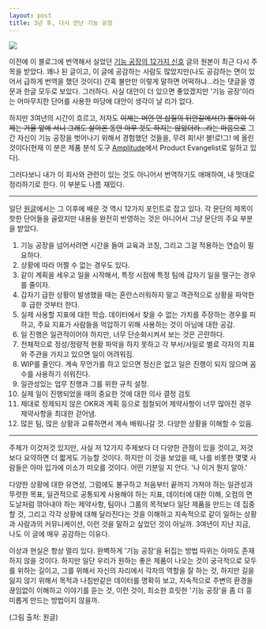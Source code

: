 ```yaml
---
layout: post
title: 3년 후, 다시 만난 기능 공장
---
```


![](https://images.ctfassets.net/vrkkgjbn4fsk/mC9HqgYwZmwaoivoarET2/241c36abb6dd938dafdc75eb8eb20a93/1_8BvCldlQu1m1LeriLsBcpA_2x__1_.jpeg?q=90&w=2336)


이전에 이 블로그에 번역해서 실었던 [기능 공장의 12가지 신호](https://cojette.github.io/featurefactory/) 글의 원본이 최근 다시 주목을 받았다. 꽤나 된 글이고, 이 글에 공감하는 사람도 많았지만(나도 공감하는 면이 있어서 급하게 번역을 했던 것이다) 간혹 불만만 이렇게 말하면 어떡하냐...라는 댓글을 영문과 한글 모두로 보았다. 그러하다. 사실 대안이 더 있으면 좋았겠지만 '기능 공장'이라는 어마무지한 단어를 사용한 마당에 대안이 생각이 날 리가 없다.


하지만 3여년의 시간이 흐르고, 저자도 ~~이제는 머언 먼 삽질의 뒤안길에서(?) 돌아와 이제는 거울 앞에 서니 그래도 살아온 동안 아무 것도 하지는 않았더라...라는 마음으로~~ 그간 자신이 기능 공장을 벗어나기 위해서 경험했던 것들을, 무려 회!사! 블!로!그! 에 올린 것이다(현재 이 분은 제품 분석 도구 [Amplitude](https://amplitude.com/)에서 Product Evangelist로 일하고 있다). 


그러다보니 내가 이 회사와 관련이 있는 것도 아니어서 번역하기도 애매하여, 내 멋대로 정리하기로 한다. 이 부분도 나름 재밌다. 

---

일단 [원글](https://amplitude.com/blog/12-signs-youre-working-in-a-feature-factory-3-years-later)에서는 그 이후에 배운 것 역시 12가지 포인트로 잡고 있다. 각 문단의 제목이 핫한 단어들을 골랐지만 내용을 완전히 반영하는 것은 아니어서 그냥 문단의 주요 부분을 받았다. 

1. 기능 공장을 넘어서려면 시간을 들여 교육과 코칭, 그리고 그걸 적용하는 연습이 필요하다. 
2. 상황에 따라 어쩔 수 없는 경우도 있다. 
3. 같이 계획을 세우고 일을 시작해서, 특정 시점에 특정 팀에 갑자기 일을 떨구는 경우를 줄이자. 
4. 갑자기 급한 상황이 발생했을 때는 혼란스러워하지 말고 객관적으로 상황을 파악한 후 급한 것부터 한다. 
5. 실제 사용할 지표에 대한 학습. 데이터에서 찾을 수 없는 가치를 주장하는 경우를 피하고, 주요 지표가 사람들을 억압하기 위해 사용하는 것이 아님에 대한 공감.
6. 일 진행은 일관적이어야 하지만, 너무 단순화시켜서 보는 것은 곤란하다. 
7. 전체적으로 정성/정량적 현황 파악을 하지 못하고 각 부서/사일로 별로 각자의 지표와 주관을 가지고 있으면 일이 어려워짐.
8. WIP를 줄인다. 계속 무언가를 하고 있으면 정신은 없고 일은 진행이 되지 않으며 꼼수를 사용하기 쉬워진다. 
9. 일관성있는 업무 진행과 그를 위한 규칙 설정.
10. 실제 일이 진행되었을 때의 중요한 것에 대한 의사 결정 검토
11. 제대로 정제되지 않은 OKR과 계획 등으로 점철되어 제약사항이 너무 많아진 경우 제약사항을 최대한 걷어냄.
12. 많은 팀, 많은 상황과 교류하면서 계속 배워나갈 것. 다양한 상황을 이해할 수 있음.

---

주제가 이것저것 있지만, 사실 저 12가지 주제보다 더 다양한 관점이 있을 것이고, 저것보다 요약하면 더 짧게도 가능할 것이다. 하지만 이 것을 보았을 때, 나를 비롯한 몇몇 사람들은 아마 입가에 미소가 떠오를 것이다. 어떤 기분일 지 안다. '나 이거 뭔지 알아.'


다양한 상황에 대한 유연성, 그럼에도 불구하고 처음부터 끝까지 가져야 하는 일관성과 뚜렷한 목표, 일관적으로 공통되게 사용해야 하는  지표, 데이터에 대한 이해, 오컴의 면도날처럼 깎아내야 하는 제약사항, 팀이나 그룹의 목적보다 일단 제품을 만드는 데 집중할 것, 그리고 각각 상황에 대해 달라진다는 것을 이해하고 지속적으로 같이 일하는 상황과 사람과의 커뮤니케이션, 이런 것을 말하고 싶었던 것이 아닐까. 3여년이 지난 지금, 나도 이 글에 매우 공감하는 이유다. 


이상과 현실은 항상 멀리 있다. 완벽하게 '기능 공장'을 뒤집는 방법 따위는 아마도 존재하지 않을 것이다. 하지만 일단 우리가 원하는 좋은 제품이 나오는 것이 궁극적으로 모두를 위하는 길이고, 그를 위해서 자신의 자리에서 각자의 역할을 잘 하는 것, 하지만 길을 잃지 않기 위해서 목적과 나침반같은 데이터를 명확히 보고, 지속적으로 주변의 환경을 끊임없이 이해하고 이야기를 듣는 것, 이런 것이, 최소한 흐릿한 '기능 공장'을 좀 더 흥미롭게 만드는 방법이지 않을까.

(그림 출처: 원글)
